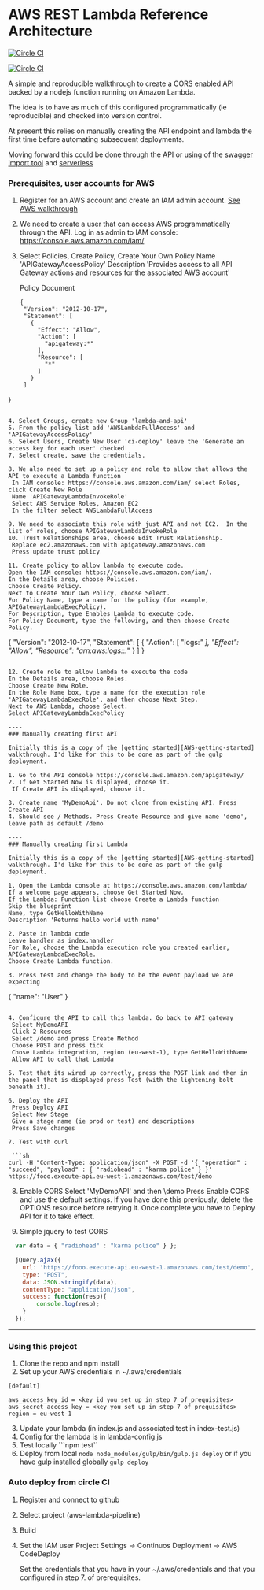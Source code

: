 # AWS REST Lambda Reference Architecture

[![Circle CI](https://circleci.com/gh/reference-arch/lambda-pipeline-sample.svg?style=shield)](https://circleci.com/gh/reference-arch/lambda-pipeline-sample)

[![Circle CI](https://img.shields.io/coveralls/reference-arch/lambda-pipeline-sample/master.svg)](https://coveralls.io/r/reference-arch/lambda-pipeline-sample)


A simple and reproducible walkthrough to create a CORS enabled API backed by a nodejs function running on Amazon Lambda.

The idea is to have as much of this configured programmatically (ie reproducible) and checked into version control.

At present this relies on manually creating the API endpoint and lambda the first time before automating subsequent deployments.

Moving forward this could be done through the API or using of the [swagger import tool][AWS-swagger] and [serverless][serverless]

### Prerequisites, user accounts for AWS

1. Register for an AWS account and create an IAM admin account. [See AWS walkthrough][AWS-setup]
2. We need to create a user that can access AWS programmatically through the API. Log in as admin to IAM console: https://console.aws.amazon.com/iam/
3. Select Policies, Create Policy, Create Your Own Policy
   Name 'APIGatewayAccessPolicy'
   Description 'Provides access to all API Gateway actions and resources for the associated AWS account'

   Policy Document
   ```
   {
    "Version": "2012-10-17",
    "Statement": [
      {
        "Effect": "Allow",
        "Action": [
          "apigateway:*"
        ],
        "Resource": [
          "*"
        ]
      }
    ]
  }
  ```

4. Select Groups, create new Group 'lambda-and-api'
5. From the policy list add 'AWSLambdaFullAccess' and 'APIGatewayAccessPolicy'
6. Select Users, Create New User 'ci-deploy' leave the 'Generate an access key for each user' checked
7. Select create, save the credentials.

8. We also need to set up a policy and role to allow that allows the API to execute a Lambda function
   In IAM console: https://console.aws.amazon.com/iam/ select Roles, click Create New Role
   Name 'APIGatewayLambdaInvokeRole'
   Select AWS Service Roles, Amazon EC2
   In the filter select AWSLambdaFullAccess

9. We need to associate this role with just API and not EC2.  In the list of roles, choose APIGatewayLambdaInvokeRole
10. Trust Relationships area, choose Edit Trust Relationship.
   Replace ec2.amazonaws.com with apigateway.amazonaws.com
   Press update trust policy

11. Create policy to allow lambda to execute code.
  Open the IAM console: https://console.aws.amazon.com/iam/.
  In the Details area, choose Policies.
  Choose Create Policy.
  Next to Create Your Own Policy, choose Select.
  For Policy Name, type a name for the policy (for example, APIGatewayLambdaExecPolicy).
  For Description, type Enables Lambda to execute code.
  For Policy Document, type the following, and then choose Create Policy.

  ```
  {
    "Version": "2012-10-17",
    "Statement": [
      {
        "Action": [
          "logs:*"
        ],
        "Effect": "Allow",
        "Resource": "arn:aws:logs:*:*:*"
      }
    ]
  }
  ```

12. Create role to allow lambda to execute the code
  In the Details area, choose Roles.
  Choose Create New Role.
  In the Role Name box, type a name for the execution role 'APIGatewayLambdaExecRole', and then choose Next Step.
  Next to AWS Lambda, choose Select.
  Select APIGatewayLambdaExecPolicy

----
### Manually creating first API

Initially this is a copy of the [getting started][AWS-getting-started] walkthrough. I'd like for this to be done as part of the gulp deployment.

1. Go to the API console https://console.aws.amazon.com/apigateway/
2. If Get Started Now is displayed, choose it.
   If Create API is displayed, choose it.

3. Create name 'MyDemoApi'. Do not clone from existing API. Press Create API
4. Should see / Methods. Press Create Resource and give name 'demo', leave path as default /demo

----
### Manually creating first Lambda

Initially this is a copy of the [getting started][AWS-getting-started] walkthrough. I'd like for this to be done as part of the gulp deployment.

1. Open the Lambda console at https://console.aws.amazon.com/lambda/
  If a welcome page appears, choose Get Started Now.
  If the Lambda: Function list choose Create a Lambda function
  Skip the blueprint
  Name, type GetHelloWithName
  Description 'Returns hello world with name'

2. Paste in lambda code
 Leave handler as index.handler
 For Role, choose the Lambda execution role you created earlier, APIGatewayLambdaExecRole.
 Choose Create Lambda function.

3. Press test and change the body to be the event payload we are expecting
 ```
 {
   "name": "User"
 }
 ```

4. Configure the API to call this lambda. Go back to API gateway
  Select MyDemoAPI
  Click 2 Resources
  Select /demo and press Create Method
  Choose POST and press tick
  Chose Lambda integration, region (eu-west-1), type GetHelloWithName
  Allow API to call that Lambda

5. Test that its wired up correctly, press the POST link and then in the panel that is displayed press Test (with the lightening bolt beneath it).

6. Deploy the API
  Press Deploy API
  Select New Stage
  Give a stage name (ie prod or test) and descriptions
  Press Save changes

7. Test with curl

  ```sh
curl -H "Content-Type: application/json" -X POST -d '{ "operation" : "succeed", "payload" : { "radiohead" : "karma police" } }' https://fooo.execute-api.eu-west-1.amazonaws.com/test/demo
  ```
8. Enable CORS
  Select 'MyDemoAPI' and then \demo
  Press Enable CORS and use the default settings.
  If you have done this previously, delete the OPTIONS resource before retrying it.
  Once complete you have to Deploy API for it to take effect.

9. Simple jquery to test CORS
  ```javascript
    var data = { "radiohead" : "karma police" } };

    jQuery.ajax({
      url: 'https://fooo.execute-api.eu-west-1.amazonaws.com/test/demo',
      type: "POST",
      data: JSON.stringify(data),
      contentType: "application/json",
      success: function(resp){
          console.log(resp);
      }
    });
  ```

----

### Using this project

1. Clone the repo and npm install
2. Set up your AWS credentials in ~/.aws/credentials

```
[default]

aws_access_key_id = <key id you set up in step 7 of prequisites>
aws_secret_access_key = <key you set up in step 7 of prequisites>
region = eu-west-1
```

3. Update your lambda (in index.js and associated test in index-test.js)
4. Config for the lambda is in lambda-config.js
5. Test locally ```npm test``
6. Deploy from local ```node node_modules/gulp/bin/gulp.js deploy``` or if you have gulp installed globally ```gulp deploy```

### Auto deploy from circle CI

1. Register and connect to github
2. Select project (aws-lambda-pipeline)
3. Build
4. Set the IAM user 
    Project Settings -> Continuos Deployment -> AWS CodeDeploy

    Set the credentials that you have in your ~/.aws/credentials and that you configured in step 7. of prerequisites.




[AWS-setup]: <https://docs.aws.amazon.com/lambda/latest/dg/setting-up.html>
[AWS-getting-started]: <http://docs.aws.amazon.com/apigateway/latest/developerguide/getting-started.html>
[AWS-swagger]: <https://github.com/awslabs/aws-apigateway-importer>
[serverless]: <https://github.com/serverless/serverless>
